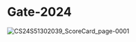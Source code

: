 # Gate-2024
![CS24S51302039_ScoreCard_page-0001](https://github.com/user-attachments/assets/d06d84ab-413d-48ad-a934-6946158c8e1c)
